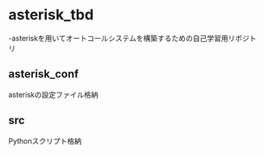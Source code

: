 # asterisk_tbd
-asteriskを用いてオートコールシステムを構築するための自己学習用リポジトリ

## asterisk_conf
asteriskの設定ファイル格納
## src
Pythonスクリプト格納